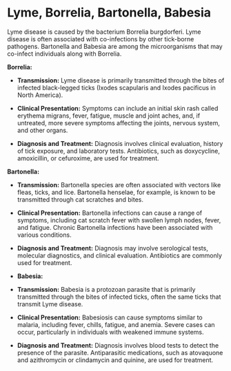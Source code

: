 # Lyme, Borrelia, Bartonella, Babesia

Lyme disease is caused by the bacterium Borrelia burgdorferi. Lyme disease is often associated with co-infections by other tick-borne pathogens. Bartonella and Babesia are among the microorganisms that may co-infect individuals along with Borrelia. 

**Borrelia:**

* **Transmission:** Lyme disease is primarily transmitted through the bites of infected black-legged ticks (Ixodes scapularis and Ixodes pacificus in North America).
 
* **Clinical Presentation:** Symptoms can include an initial skin rash called erythema migrans, fever, fatigue, muscle and joint aches, and, if untreated, more severe symptoms affecting the joints, nervous system, and other organs.

* **Diagnosis and Treatment:** Diagnosis involves clinical evaluation, history of tick exposure, and laboratory tests. Antibiotics, such as doxycycline, amoxicillin, or cefuroxime, are used for treatment.

**Bartonella:**
 
* **Transmission:** Bartonella species are often associated with vectors like fleas, ticks, and lice. Bartonella henselae, for example, is known to be transmitted through cat scratches and bites.

* **Clinical Presentation:** Bartonella infections can cause a range of symptoms, including cat scratch fever with swollen lymph nodes, fever, and fatigue. Chronic Bartonella infections have been associated with various conditions.

* **Diagnosis and Treatment:** Diagnosis may involve serological tests, molecular diagnostics, and clinical evaluation. Antibiotics are commonly used for treatment.

* **Babesia:**

* **Transmission:** Babesia is a protozoan parasite that is primarily transmitted through the bites of infected ticks, often the same ticks that transmit Lyme disease.

* **Clinical Presentation:** Babesiosis can cause symptoms similar to malaria, including fever, chills, fatigue, and anemia. Severe cases can occur, particularly in individuals with weakened immune systems.

* **Diagnosis and Treatment:** Diagnosis involves blood tests to detect the presence of the parasite. Antiparasitic medications, such as atovaquone and azithromycin or clindamycin and quinine, are used for treatment.
